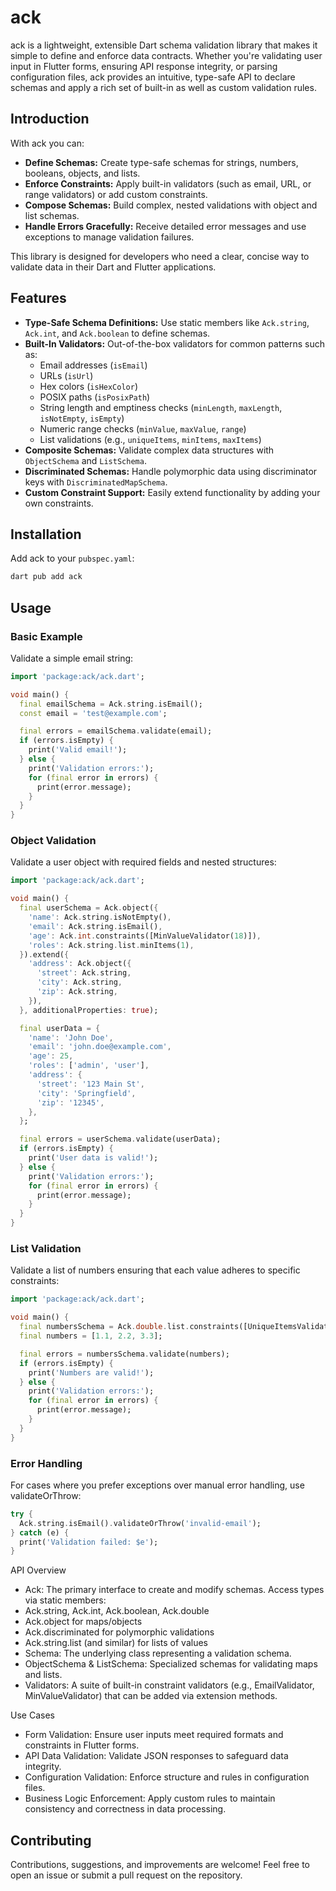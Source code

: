 # ack

ack is a lightweight, extensible Dart schema validation library that makes it simple to define and enforce data contracts. Whether you're validating user input in Flutter forms, ensuring API response integrity, or parsing configuration files, ack provides an intuitive, type-safe API to declare schemas and apply a rich set of built-in as well as custom validation rules.

## Introduction

With ack you can:
- **Define Schemas:** Create type-safe schemas for strings, numbers, booleans, objects, and lists.
- **Enforce Constraints:** Apply built-in validators (such as email, URL, or range validators) or add custom constraints.
- **Compose Schemas:** Build complex, nested validations with object and list schemas.
- **Handle Errors Gracefully:** Receive detailed error messages and use exceptions to manage validation failures.

This library is designed for developers who need a clear, concise way to validate data in their Dart and Flutter applications.

## Features

- **Type-Safe Schema Definitions:** Use static members like `Ack.string`, `Ack.int`, and `Ack.boolean` to define schemas.
- **Built-In Validators:** Out-of-the-box validators for common patterns such as:
  - Email addresses (`isEmail`)
  - URLs (`isUrl`)
  - Hex colors (`isHexColor`)
  - POSIX paths (`isPosixPath`)
  - String length and emptiness checks (`minLength`, `maxLength`, `isNotEmpty`, `isEmpty`)
  - Numeric range checks (`minValue`, `maxValue`, `range`)
  - List validations (e.g., `uniqueItems`, `minItems`, `maxItems`)
- **Composite Schemas:** Validate complex data structures with `ObjectSchema` and `ListSchema`.
- **Discriminated Schemas:** Handle polymorphic data using discriminator keys with `DiscriminatedMapSchema`.
- **Custom Constraint Support:** Easily extend functionality by adding your own constraints.

## Installation

Add ack to your `pubspec.yaml`:

```bash
dart pub add ack
```

## Usage

### Basic Example

Validate a simple email string:

```dart
import 'package:ack/ack.dart';

void main() {
  final emailSchema = Ack.string.isEmail();
  const email = 'test@example.com';

  final errors = emailSchema.validate(email);
  if (errors.isEmpty) {
    print('Valid email!');
  } else {
    print('Validation errors:');
    for (final error in errors) {
      print(error.message);
    }
  }
}
```
### Object Validation

Validate a user object with required fields and nested structures:

```dart
import 'package:ack/ack.dart';

void main() {
  final userSchema = Ack.object({
    'name': Ack.string.isNotEmpty(),
    'email': Ack.string.isEmail(),
    'age': Ack.int.constraints([MinValueValidator(18)]),
    'roles': Ack.string.list.minItems(1),
  }).extend({
    'address': Ack.object({
      'street': Ack.string,
      'city': Ack.string,
      'zip': Ack.string,
    }),
  }, additionalProperties: true);

  final userData = {
    'name': 'John Doe',
    'email': 'john.doe@example.com',
    'age': 25,
    'roles': ['admin', 'user'],
    'address': {
      'street': '123 Main St',
      'city': 'Springfield',
      'zip': '12345',
    },
  };

  final errors = userSchema.validate(userData);
  if (errors.isEmpty) {
    print('User data is valid!');
  } else {
    print('Validation errors:');
    for (final error in errors) {
      print(error.message);
    }
  }
}
```

### List Validation

Validate a list of numbers ensuring that each value adheres to specific constraints:

```dart
import 'package:ack/ack.dart';

void main() {
  final numbersSchema = Ack.double.list.constraints([UniqueItemsValidator()]);
  final numbers = [1.1, 2.2, 3.3];

  final errors = numbersSchema.validate(numbers);
  if (errors.isEmpty) {
    print('Numbers are valid!');
  } else {
    print('Validation errors:');
    for (final error in errors) {
      print(error.message);
    }
  }
}
```

### Error Handling

For cases where you prefer exceptions over manual error handling, use validateOrThrow:

```dart
try {
  Ack.string.isEmail().validateOrThrow('invalid-email');
} catch (e) {
  print('Validation failed: $e');
}
```

API Overview
- Ack: The primary interface to create and modify schemas. Access types via static members:
- Ack.string, Ack.int, Ack.boolean, Ack.double
- Ack.object for maps/objects
- Ack.discriminated for polymorphic validations
- Ack.string.list (and similar) for lists of values
- Schema: The underlying class representing a validation schema.
- ObjectSchema & ListSchema: Specialized schemas for validating maps and lists.
- Validators: A suite of built-in constraint validators (e.g., EmailValidator, MinValueValidator) that can be added via extension methods.

Use Cases
- Form Validation: Ensure user inputs meet required formats and constraints in Flutter forms.
- API Data Validation: Validate JSON responses to safeguard data integrity.
- Configuration Validation: Enforce structure and rules in configuration files.
- Business Logic Enforcement: Apply custom rules to maintain consistency and correctness in data processing.

## Contributing

Contributions, suggestions, and improvements are welcome! Feel free to open an issue or submit a pull request on the repository.
